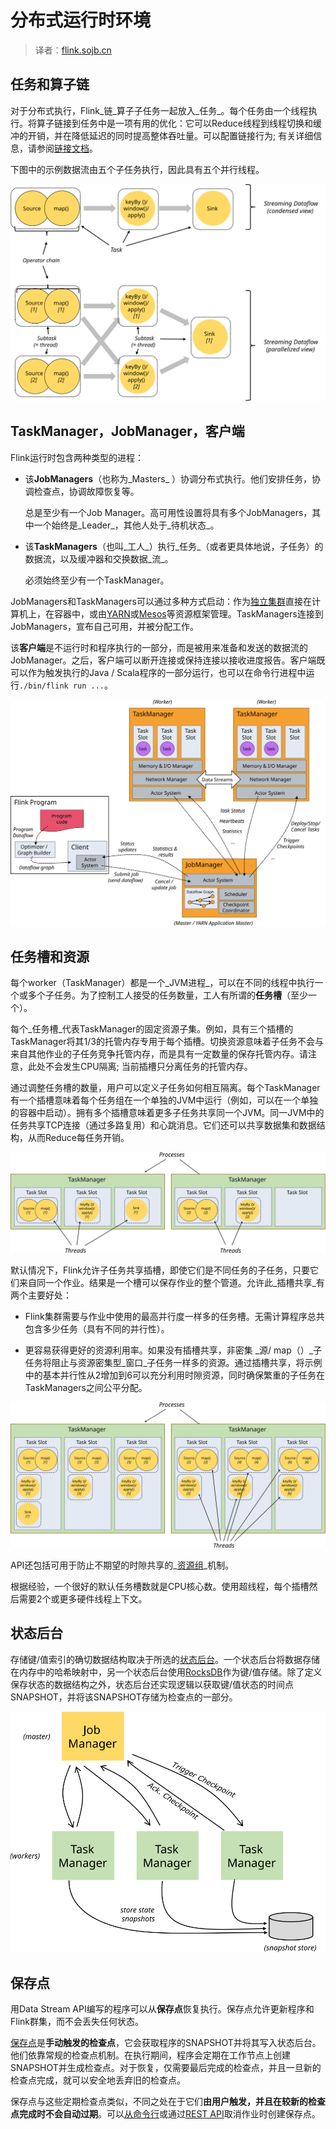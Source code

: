

# 分布式运行时环境

> 译者：[flink.sojb.cn](https://flink.sojb.cn/)


## 任务和算子链

对于分布式执行，Flink_链_算子子任务一起放入_任务_。每个任务由一个线程执行。将算子链接到任务中是一项有用的优化：它可以Reduce线程到线程切换和缓冲的开销，并在降低延迟的同时提高整体吞吐量。可以配置链接行为; 有关详细信息，请参阅[链接文档](https://flink.sojb.cn/dev/stream/operators/#task-chaining-and-resource-groups)。

下图中的示例数据流由五个子任务执行，因此具有五个并行线程。

![算子链接到任务](../img/tasks_chains.svg)

## TaskManager，JobManager，客户端

Flink运行时包含两种类型的进程：

*   该**JobManagers**（也称为_Masters_ ）协调分布式执行。他们安排任务，协调检查点，协调故障恢复等。

    总是至少有一个Job Manager。高可用性设置将具有多个JobManagers，其中一个始终是_Leader_，其他人处于_待机状态_。

*   该**TaskManagers**（也叫_工人_）执行_任务_（或者更具体地说，子任务）的数据流，以及缓冲器和交换数据_流_。

    必须始终至少有一个TaskManager。

JobManagers和TaskManagers可以通过多种方式启动：作为[独立集群](https://flink.sojb.cn/ops/deployment/cluster_setup.html)直接在计算机上，在容器中，或由[YARN](https://flink.sojb.cn/ops/deployment/yarn_setup.html)或[Mesos](https://flink.sojb.cn/ops/deployment/mesos.html)等资源框架管理。TaskManagers连接到JobManagers，宣布自己可用，并被分配工作。

该**客户端**是不运行时和程序执行的一部分，而是被用来准备和发送的数据流的JobManager。之后，客户端可以断开连接或保持连接以接收进度报告。客户端既可以作为触发执行的Java / Scala程序的一部分运行，也可以在命令行进程中运行`./bin/flink run ...`。

![执行Flink数据流所涉及的过程](../img/processes.svg)

## 任务槽和资源

每个worker（TaskManager）都是一个_JVM进程_，可以在不同的线程中执行一个或多个子任务。为了控制工人接受的任务数量，工人有所谓的**任务槽**（至少一个）。

每个_任务槽_代表TaskManager的固定资源子集。例如，具有三个插槽的TaskManager将其1/3的托管内存专用于每个插槽。切换资源意味着子任务不会与来自其他作业的子任务竞争托管内存，而是具有一定数量的保存托管内存。请注意，此处不会发生CPU隔离; 当前插槽只分离任务的托管内存。

通过调整任务槽的数量，用户可以定义子任务如何相互隔离。每个TaskManager有一个插槽意味着每个任务组在一个单独的JVM中运行（例如，可以在一个单独的容器中启动）。拥有多个插槽意味着更多子任务共享同一个JVM。同一JVM中的任务共享TCP连接（通过多路复用）和心跳消息。它们还可以共享数据集和数据结构，从而Reduce每任务开销。

![具有任务槽和任务的TaskManager](../img/tasks_slots.svg)

默认情况下，Flink允许子任务共享插槽，即使它们是不同任务的子任务，只要它们来自同一个作业。结果是一个槽可以保存作业的整个管道。允许此_插槽共享_有两个主要好处：

*   Flink集群需要与作业中使用的最高并行度一样多的任务槽。无需计算程序总共包含多少任务（具有不同的并行性）。

*   更容易获得更好的资源利用率。如果没有插槽共享，非密集 _源/ map（）_子任务将阻止与资源密集型_窗口_子任务一样多的资源。通过插槽共享，将示例中的基本并行性从2增加到6可以充分利用时隙资源，同时确保繁重的子任务在TaskManagers之间公平分配。

![具有共享任务槽的TaskManagers](../img/slot_sharing.svg)

API还包括可用于防止不期望的时隙共享的_[资源组](https://flink.sojb.cn/dev/stream/operators/#task-chaining-and-resource-groups)_机制。

根据经验，一个很好的默认任务槽数就是CPU核心数。使用超线程，每个插槽然后需要2个或更多硬件线程上下文。

## 状态后台

存储键/值索引的确切数据结构取决于所选的[状态后台](https://flink.sojb.cn/ops/state/state_backends.html)。一个状态后台将数据存储在内存中的哈希映射中，另一个状态后台使用[RocksDB](http://rocksdb.org)作为键/值存储。除了定义保存状态的数据结构之外，状态后台还实现逻辑以获取键/值状态的时间点SNAPSHOT，并将该SNAPSHOT存储为检查点的一部分。

![检查点和SNAPSHOT](../img/checkpoints.svg)

## 保存点

用Data Stream API编写的程序可以从**保存点**恢复执行。保存点允许更新程序和Flink群集，而不会丢失任何状态。

[保存点](https://flink.sojb.cn/ops/state/savepoints.html)是**手动触发的检查点**，它会获取程序的SNAPSHOT并将其写入状态后台。他们依靠常规的检查点机制。在执行期间，程序会定期在工作节点上创建SNAPSHOT并生成检查点。对于恢复，仅需要最后完成的检查点，并且一旦新的检查点完成，就可以安全地丢弃旧的检查点。

保存点与这些定期检查点类似，不同之处在于它们**由用户触发，**并且在较新的检查点完成时**不会自动过期**。可以[从命令行](https://flink.sojb.cn/ops/cli.html#savepoints)或通过[REST API](https://flink.sojb.cn/monitoring/rest_api.html#cancel-job-with-savepoint)取消作业时创建保存点。


